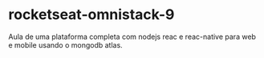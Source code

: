 # rocketseat-omnistack-9
Aula de uma plataforma completa com nodejs reac e reac-native para web e mobile usando o mongodb atlas.
